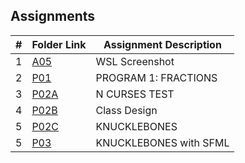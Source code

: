 ## Assignments

|  #  | Folder Link | Assignment Description |
| :-: | ----------- | ---------------------- |
|  1  | [A05](./A05)      | WSL Screenshot          |
|  2  | [P01](./P01)      | PROGRAM 1: FRACTIONS        |
|  3  | [P02A](./P02A)      | N CURSES TEST        |
|  4  | [P02B](./P02B)      | Class Design         |
|  5  | [P02C](./P02C)      | KNUCKLEBONES        |
|  5  | [P03](./P03)      | KNUCKLEBONES with SFML        |
